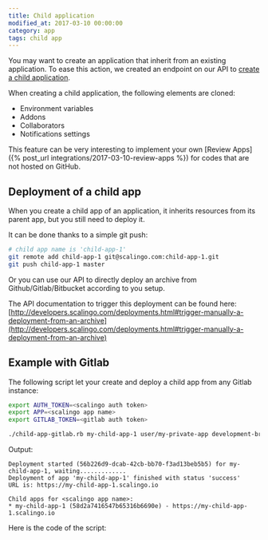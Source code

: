 ```yaml
---
title: Child application
modified_at: 2017-03-10 00:00:00
category: app
tags: child app
---
```


You may want to create an application that inherit from an existing
application. To ease this action, we created an endpoint on our API to [create
a child
application](http://developers.scalingo.com/apps.html#create-a-child-application).

When creating a child application, the following elements are cloned:

* Environment variables
* Addons
* Collaborators
* Notifications settings

This feature can be very interesting to implement your own [Review Apps]({%
post_url integrations/2017-03-10-review-apps %}) for codes that are not hosted on GitHub.

## Deployment of a child app

When you create a child app of an application, it inherits resources from its
parent app, but you still need to deploy it.

It can be done thanks to a simple git push:

```sh
# child app name is 'child-app-1'
git remote add child-app-1 git@scalingo.com:child-app-1.git
git push child-app-1 master
```

Or you can use our API to directly deploy an archive from Github/Gitlab/Bitbucket
according to you setup.

The API documentation to trigger this deployment can be found here:
[http://developers.scalingo.com/deployments.html#trigger-manually-a-deployment-from-an-archive](http://developers.scalingo.com/deployments.html#trigger-manually-a-deployment-from-an-archive)

## Example with Gitlab

The following script let your create and deploy a child app from any Gitlab instance:

```sh
export AUTH_TOKEN=<scalingo auth token>
export APP=<scalingo app name>
export GITLAB_TOKEN=<gitlab auth token>

./child-app-gitlab.rb my-child-app-1 user/my-private-app development-branch
```

Output:

```
Deployment started (56b226d9-dcab-42cb-bb70-f3ad13beb5b5) for my-child-app-1, waiting.............
Deployment of app 'my-child-app-1' finished with status 'success'
URL is: https://my-child-app-1.scalingo.io

Child apps for <scalingo app name>:
* my-child-app-1 (58d2a7416547b65316b6690e) - https://my-child-app-1.scalingo.io
```

Here is the code of the script:

<script src="https://gist.github.com/Soulou/2a97e6adfa232526472336ef991489a9.js"></script>

